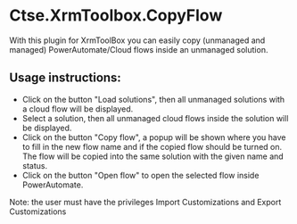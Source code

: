 # Ctse.XrmToolbox.CopyFlow

With this plugin for XrmToolBox you can easily copy (unmanaged and managed) PowerAutomate/Cloud flows inside an unmanaged solution.

## Usage instructions:
* Click on the button "Load solutions", then all unmanaged solutions with a cloud flow will be displayed.
* Select a solution, then all unmanaged cloud flows inside the solution will be displayed.
* Click on the button "Copy flow", a popup will be shown where you have to fill in the new flow name and if the copied flow should be turned on. The flow will be copied into the same solution with the given name and status.
* Click on the button "Open flow" to open the selected flow inside PowerAutomate.

Note: the user must have the privileges Import Customizations and Export Customizations


